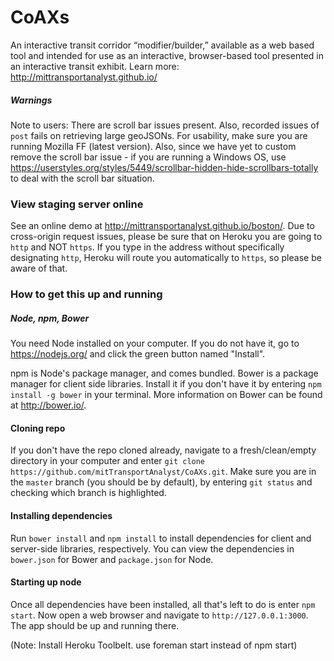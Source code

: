 # CoAXs
An interactive transit corridor “modifier/builder,” available as a web based tool and intended for use as an interactive, browser-based tool presented in an interactive transit exhibit.  Learn more: http://mittransportanalyst.github.io/

##### Warnings
Note to users: There are scroll bar issues present. Also, recorded issues of `post` fails on retrieving large geoJSONs. For usability, make sure you are running Mozilla FF (latest version). Also, since we have yet to custom remove the scroll bar issue - if you are running a Windows OS, use https://userstyles.org/styles/5449/scrollbar-hidden-hide-scrollbars-totally to deal with the scroll bar situation.

### View staging server online
See an online demo at http://mittransportanalyst.github.io/boston/. Due to cross-origin request issues, please be sure that on Heroku you are going to `http` and NOT `https`. If you type in the address without specifically designating `http`, Heroku will route you automatically to `https`, so please be aware of that.

### How to get this up and running
##### Node, npm, Bower
You need Node installed on your computer. If you do not have it, go to https://nodejs.org/ and click the green button named "Install".

npm is Node's package manager, and comes bundled. Bower is a package manager for client side libraries. Install it if you don't have it by entering `npm install -g bower` in your terminal. More information on Bower can be found at http://bower.io/.

#### Cloning repo
If you don't have the repo cloned already, navigate to a fresh/clean/empty directory in your computer and enter `git clone https://github.com/mitTransportAnalyst/CoAXs.git`. Make sure you are in the `master` branch (you should be by default), by entering `git status` and checking which branch is highlighted.

#### Installing dependencies
Run `bower install` and `npm install` to install dependencies for client and server-side libraries, respectively. You can view the dependencies in `bower.json` for Bower and `package.json` for Node.

#### Starting up node
Once all dependencies have been installed, all that's left to do is enter `npm start`. Now open a web browser and navigate to `http://127.0.0.1:3000`. The app should be up and running there.

(Note: Install Heroku Toolbelt. use ​foreman start​ instead of ​npm start)
